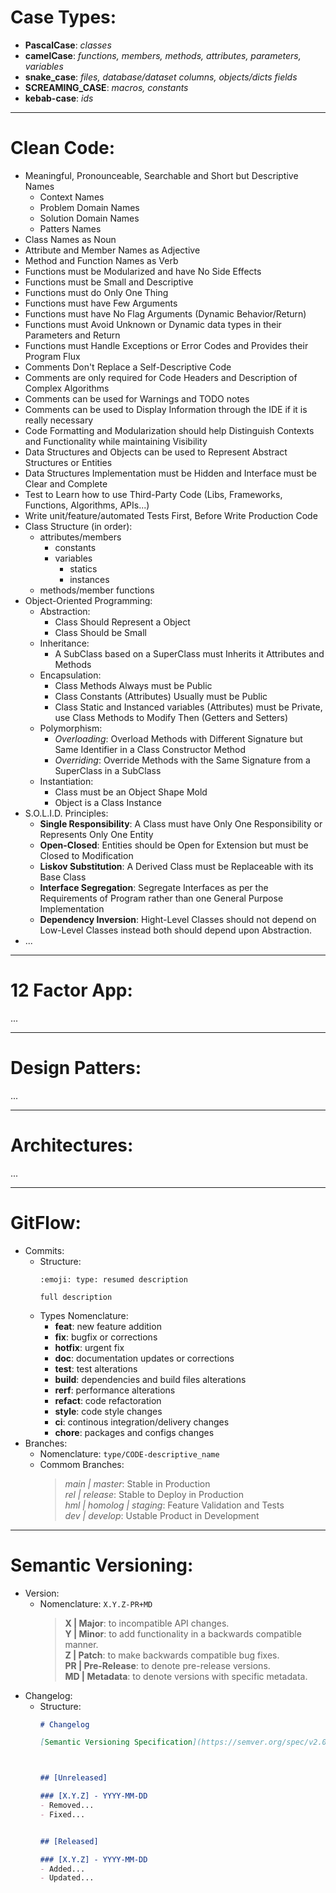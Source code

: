 # Case Types:

- **PascalCase**: _classes_  
- **camelCase**: _functions, members, methods, attributes, parameters, variables_  
- **snake_case**: _files, database/dataset columns, objects/dicts fields_  
- **SCREAMING_CASE**: _macros, constants_  
- **kebab-case**: _ids_  

___

# Clean Code:

- Meaningful, Pronounceable, Searchable and Short but Descriptive Names
	* Context Names
	* Problem Domain Names
	* Solution Domain Names
	* Patters Names
- Class Names as Noun
- Attribute and Member Names as Adjective
- Method and Function Names as Verb
- Functions must be Modularized and have No Side Effects
- Functions must be Small and Descriptive
- Functions must do Only One Thing
- Functions must have Few Arguments
- Functions must have No Flag Arguments (Dynamic Behavior/Return)
- Functions must Avoid Unknown or Dynamic data types in their Parameters and Return
- Functions must Handle Exceptions or Error Codes and Provides their Program Flux
- Comments Don't Replace a Self-Descriptive Code
- Comments are only required for Code Headers and Description of Complex Algorithms
- Comments can be used for Warnings and TODO notes
- Comments can be used to Display Information through the IDE if it is really necessary
- Code Formatting and Modularization should help Distinguish Contexts and Functionality while maintaining Visibility
- Data Structures and Objects can be used to Represent Abstract Structures or Entities
- Data Structures Implementation must be Hidden and Interface must be Clear and Complete
- Test to Learn how to use Third-Party Code (Libs, Frameworks, Functions, Algorithms, APIs...)
- Write unit/feature/automated Tests First, Before Write Production Code
- Class Structure (in order):
	* attributes/members
		* constants
		* variables
			* statics
			* instances
	* methods/member functions
- Object-Oriented Programming:
	- Abstraction:
		* Class Should Represent a Object
		* Class Should be Small
	- Inheritance:
		* A SubClass based on a SuperClass must Inherits it Attributes and Methods
	- Encapsulation:
		* Class Methods Always must be Public
		* Class Constants (Attributes) Usually must be Public
		* Class Static and Instanced variables (Attributes) must be Private, use Class Methods to Modify Then (Getters and Setters)
	- Polymorphism:
		* _Overloading_: Overload Methods with Different Signature but Same Identifier in a Class Constructor Method
		* _Overriding_: Override Methods with the Same Signature from a SuperClass in a SubClass
	- Instantiation:
		* Class must be an Object Shape Mold
		* Object is a Class Instance
- S.O.L.I.D. Principles:
	* **Single Responsibility**: A Class must have Only One Responsibility or Represents Only One Entity
	* **Open-Closed**: Entities should be Open for Extension but must be Closed to Modification
	* **Liskov Substitution**: A Derived Class must be Replaceable with its Base Class
	* **Interface Segregation**: Segregate Interfaces as per the Requirements of Program rather than one General Purpose Implementation
	* **Dependency Inversion**: Hight-Level Classes should not depend on Low-Level Classes instead both should depend upon Abstraction.
- ...

___

# 12 Factor App:

...

___

# Design Patters:

...

___

# Architectures:

...

___

# GitFlow:

- Commits:  
	- Structure:
		```text
		:emoji: type: resumed description

		full description
		```
	- Types Nomenclature:
		* **feat**: new feature addition  
		* **fix**: bugfix or corrections  
		* **hotfix**: urgent fix  
		* **doc**: documentation updates or corrections  
		* **test**: test alterations  
		* **build**: dependencies and build files alterations  
		* **rerf**: performance alterations  
		* **refact**: code refactoration  
		* **style**: code style changes  
		* **ci**: continous integration/delivery changes  
		* **chore**: packages and configs changes  
- Branches:
	- Nomenclature: `type/CODE-descriptive_name`
	- Commom Branches:
		> _main | master_: Stable in Production  
		> _rel | release_: Stable to Deploy in Production  
		> _hml | homolog | staging_: Feature Validation and Tests  
		> _dev | develop_: Ustable Product in Development  


___

# Semantic Versioning:

- Version:
	- Nomenclature: `X.Y.Z-PR+MD`
		> **X | Major**: to incompatible API changes.  
		> **Y | Minor**: to add functionality in a backwards compatible manner.  
		> **Z | Patch**: to make backwards compatible bug fixes.  
		> **PR | Pre-Release**: to denote pre-release versions.  
		> **MD | Metadata**: to denote versions with specific metadata.  
- Changelog:
	- Structure:
		```markdown
		# Changelog

		[Semantic Versioning Specification](https://semver.org/spec/v2.0.0.html).



		## [Unreleased]

		### [X.Y.Z] - YYYY-MM-DD
		- Removed...
		- Fixed...


		## [Released]

		### [X.Y.Z] - YYYY-MM-DD
		- Added...
		- Updated...
		```




